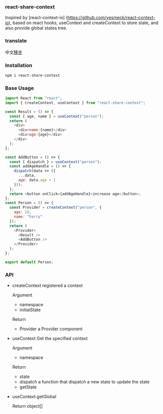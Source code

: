 ### react-share-context

Inspired by [react-context-io] (https://github.com/yesmeck/react-context-io), based on react hooks, useContext and createContext to store state, and also provide global states tree.

### translate

中文[移步](./README-CN.md)

### Installation

```bash
npm i react-share-context
```

### Base Usage

```js
import React from "react";
import { createContext, useContext } from "react-share-context";

const Result = () => {
  const { age, name } = useContext("person");
  return (
    <div>
      <div>name:{name}</div>
      <div>age:{age}</div>
    </div>
  );
};

const AddButton = () => {
  const { dispatch } = useContext("person");
  const addAgeHandle = () => {
    dispatch(data => ({
      ...data,
      age: data.age + 1
    }));
  };
  return <button onClick={addAgeHandle}>increase age</button>;
};
const Person = () => {
  const Provider = createContext("person", {
    age: 18,
    name: "harry"
  });
  return (
    <Provider>
      <Result />
      <AddButton />
    </Provider>
  );
};

export default Person;
```

### API

- createContext
  registered a context

  Argument

  - namespace 
  - initialState 

  Return

  - Provider a Provider component

- useContext
  Get the specified context

  Argument

  - namespace 

  Return

  - state 
  - dispatch a function that dispatch a new state to update the state
  - getState 

- useContext.getGlobal

  Return object[]
